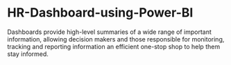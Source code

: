 # HR-Dashboard-using-Power-BI
Dashboards provide high-level summaries of a wide range of important information, allowing decision makers and those responsible for monitoring, tracking and reporting information an efficient one-stop shop to help them stay informed.
